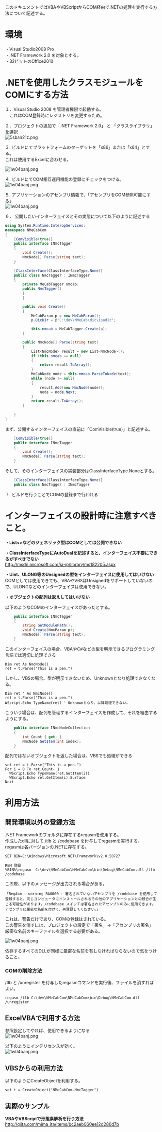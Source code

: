 このドキュメントではVBAやVBScriptからCOM経由で.NETの処理を実行する方法について記述する。  
  
# 環境  
・Visual Studio2008 Pro  
・.NET Framework 2.0 を対象とする。  
・32ビットのOffice2010  
  
# .NETを使用したクラスモジュールをCOMにする方法  
  
１．Visual Studio 2008 を管理者権限で起動する。  
　これはCOM登録時にレジストリを変更するため。  
  
２．プロジェクトの追加で「.NET Framework 2.0」 と 「クラスライブラリ」を選択  
![5sban21z.png](/image/5c4a1c01-ea74-3c1a-1a18-d6b835d29390.png)  
  
  
３. ビルドにてプラットフォームのターゲットを「x86」または「x64」とする。  
これは使用するExcelに合わせる。  
  
![1w04banj.png](/image/405f26bc-cf47-a003-f344-9083fe91e91e.png)  
  
４. ビルドにてCOM相互運用機能の登録にチェックをつける。  
![1w04banj.png](/image/d72c34af-b0cb-e7b4-698d-9008eebf7706.png)  
  
５. アプリケーションのアセンブリ情報で、「アセンブリをCOM参照可能にする」  
![1w04banj.png](/image/cedc7ece-5421-53eb-7b45-59ae3889acea.png)  
  
６． 公開したいインターフェイスとその実態について以下のように記述する  
  
```csharp
using System.Runtime.InteropServices;
namespace NMeCabCom
{
    [ComVisible(true)]
    public interface INmcTagger
    {
        void Create();
        NmcNode[] Parse(string text);
    }
   
    [ClassInterface(ClassInterfaceType.None)]
    public class NmcTagger : INmcTagger
    {
        private MeCabTagger nmcab;
        public NmcTagger()
        {
        }

        public void Create()
        {
            MeCabParam p = new MeCabParam();
            p.DicDir = @"C:\dev\NMeCab\dic\ipadic";

            this.nmcab = MeCabTagger.Create(p);
        }

        public NmcNode[] Parse(string text)
        {
            List<NmcNode> result = new List<NmcNode>();
            if (this.nmcab == null)
            {
                return result.ToArray();
            }
            MeCabNode node = this.nmcab.ParseToNode(text);
            while (node != null)
            {
                result.Add(new NmcNode(node));
                node = node.Next;
            }
            return result.ToArray();
        }
   
    }
}
```  
  
まず、公開するインターフェイスの直前に「ComVisible(true)」と記述する。  
  
```csharp
    [ComVisible(true)]
    public interface INmcTagger
    {
        void Create();
        NmcNode[] Parse(string text);
    }
```  
  
そして、そのインターフェイスの実装部分はClassInterfaceType.Noneとする。  
  
```csharp
    [ClassInterface(ClassInterfaceType.None)]
    public class NmcTagger : INmcTagger
```  
  
  
７. ビルドを行うことでCOMの登録まで行われる  
  
# インターフェイスの設計時に注意すべきこと。  
 __・List<>などのジェネリック型はCOMとしては公開できない__   
  
 __・ClassInterfaceTypeにAutoDualを記述すると、インターフェイス不要にできるがすべきでない__   
   http://msdn.microsoft.com/ja-jp/library/ms182205.aspx  
  
 __・Uint、ULONG等のUnsignedの型をインターフェイスに使用してはいけない__   
COMとしては使用できても、VBAやVBSはUnsignedをサポートしていないので、ULONGなどのインターフェイスは使用できない。  
  
 __・オブジェクトの配列は返えしてはいけない__   
  
以下のようなCOMのインターフェイスがあったとする。  
  
```csharp
    public interface INmcTagger
    {
        string GetModulePath();
        void Create(NmcParam p);
        NmcNode[] Parse(string text);
    }
```  
  
このインターフェイスの場合、VBAやC#などの型を明示できるプログラミング言語では適切に処理できる  
  
```vbnet
Dim ret As NmcNode()
ret = t.Parse("This is a pen.")
```  
  
しかし、VBSの場合、型が明示できないため、Unknownとなり処理できなくなる。  
  
```vbnet
Dim ret ' As NmcNode()
ret = t.Parse("This is a pen.")
WScript.Echo TypeName(ret) ' Unknownとなり、以降処理できない。
```  
  
こういう場合は、配列を管理するインターフェイスを作成して、それを経由するようにする。  
  
```csharp
    public interface INmcNodeCollection
    {
        int Count { get; }
        NmcNode GetItem(int index);
    }
```  
  
配列ではないオブジェクトを返した場合は、VBSでも処理ができる  
  
```vbnet
set ret = t.Parse("This is a pen.")
For i = 0 To ret.Count- 1
  WScript.Echo TypeName(ret.GetItem(i))
  WScript.Echo ret.GetItem(i).Surface
Next
```  
  
# 利用方法  
## 開発環境以外の登録方法  
.NET Frameworkのフォルダに存在するregasmを使用する。  
作成したdllに対して /tlb と /codebase を付与してregasmを実行する。  
regasmは各バージョンの.NETに存在する。  
  
```
SET BIN=C:\Windows\Microsoft.NET\Framework\v2.0.50727

REM 登録
%BIN%\regasm  C:\dev\NMeCabCom\NMeCabCom\bin\Debug\NMeCabCom.dll /tlb /codebase
```  
  
この際、以下のメッセージが出力される場合がある。  
  
```
「RegAsm : warning RA0000 : 署名されていないアセンブリを /codebase を使用して登録すると、同じコンピュータにインストールされるその他のアプリケーションとの競合が生じる可能性があります。/codebase スイッチは署名されたアセンブリのみに使用できます。アセンブリに厳密な名前を付けて、再登録してください。」
```  
  
これは、警告だけであり、COMの登録はされている。  
この警告を消すには、プロジェクトの設定で「署名」→「アセンブリの署名」　厳密な名前のキーファイルを選択する必要がある。  
  
![1w04banj.png](/image/b057d5eb-b085-46ee-2b8f-ce1b901b3618.png)  
  
  
依存するすべてのDLLが同様に厳密な名前を有しなければならないので気をつけること。  
  
### COMの削除方法  
/tlb と /unregister を付与したregasmコマンドを実行後、ファイルを消すればよい。  
  
  
```
regasm /tlb C:\dev\NMeCabCom\NMeCabCom\bin\Debug\NMeCabCom.dll  /unregister
```  
  
  
## ExcelVBAで利用する方法  
参照設定してやれば、使用できるようになる  
![1w04banj.png](/image/f501ff58-5826-38db-e82f-03270ac5298f.png)  
  
以下のようにインテリセンスが効く。  
![1w04banj.png](/image/c57bf96d-37e9-a188-ff43-307ae7f77c16.png)  
  
## VBSからの利用方法  
  
以下のようにCreateObjectを利用する。  
  
```
set t = CreateObject("NMeCabCom.NmcTagger")
```  
  
## 実際のサンプル  
 __VBAやVBScriptで形態素解析を行う方法__   
http://qiita.com/mima_ita/items/bc2aeb060ee12d280d7b  
